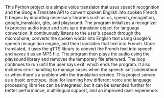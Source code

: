 This Python project is a simple voice translator that uses speech recognition and the Google Translate API to convert spoken English into spoken French. It begins by importing necessary libraries such as os, speech_recognition, google_translator, gtts, and playsound. The program initializes a recognizer to process audio input and sets up a translator object for language conversion. It continuously listens to the user's speech through the microphone, converts the spoken words into English text using Google's speech recognition engine, and then translates that text into French. Once translated, it uses the gTTS library to convert the French text into speech and saves it as an MP3 file. The program then plays the audio using the playsound library and removes the temporary file afterward. The loop continues to run until the user says exit, which ends the program. It also includes error handling to manage cases when the speech isn’t understood or when there's a problem with the translation service. This project serves as a basic prototype, ideal for learning how different voice and language processing libraries can be integrated, but it can be extended further for better performance, multilingual support, and an improved user experience.

